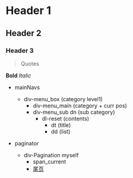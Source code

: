 # Header 1
## Header 2
### Header 3

> Quotes

**Bold**
*Italic*


- mainNavs
    - div-menu_box (category level1)
        - div-menu_main (category + curr pos)
        - div-menu_sub dn (sub category)
            - dl-reset (contents)
                - dt (title)
                - dd (list)
    
        
- paginator
    - div-Pagination myself
        - span_current
        - <a href="#" title="7">尾页</a>
        
    